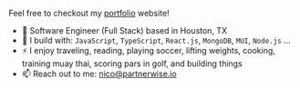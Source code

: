 Feel free to checkout my [portfolio](https://nico.ventures/) website!
- 🏢 Software Engineer (Full Stack) based in Houston, TX
- 🧰 I build with: `JavaScript`, `TypeScript`, `React.js`, `MongoDB`,  `MUI`, `Node.js` ...
- ⚡ I enjoy traveling, reading, playing soccer, lifting weights, cooking, training muay thai, scoring pars in golf, and building things
- 📫 Reach out to me: nico@partnerwise.io

